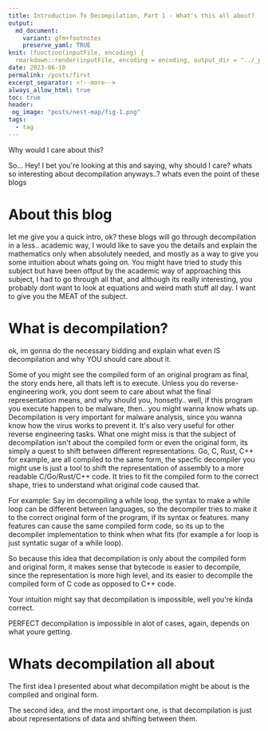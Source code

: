 ```yaml
---
title: Introduction To Decompilation, Part 1 - What's this all about?
output:
  md_document:
    variant: gfm+footnotes
    preserve_yaml: TRUE
knit: (function(inputFile, encoding) {
  rmarkdown::render(inputFile, encoding = encoding, output_dir = "../_posts") })
date: 2023-06-10
permalink: /posts/first
excerpt_separator: <!--more-->
always_allow_html: true
toc: true
header:
 og_image: "posts/nest-map/fig-1.png"
tags:
  - tag
---
```


Why would I care about this?
<!--more-->

So... Hey!
I bet you're looking at this and saying, why should I care? 
whats so interesting about decompilation anyways..?
whats even the point of these blogs

# About this blog
let me give you a quick intro, ok?
these blogs will go through decompilation in a less.. academic way, 
I would like to save you the details and explain the mathematics only when absolutely needed, 
and mostly as a way to give you some intuition about whats going on.
You might have tried to study this subject but have been offput by the academic way of approaching this subject,
I had to go through all that, and although its really interesting, you probably dont want to look at equations and weird math stuff all day.
I want to give you the MEAT of the subject.

# What is decompilation?

ok, im gonna do the necessary bidding and explain what even IS decompilation and why YOU should care about it.

Some of you might see the compiled form of an original program as final, the story ends here, all thats left is to execute.
Unless you do reverse-engineering work, you dont seem to care about what the final representation means, and why should you, honsetly..
well, if this program you execute happen to be malware, then.. you might wanna know whats up.
Decompilation is very important for malware analysis, since you wanna know how the virus works to prevent it.
It's also very useful for other reverse engineering tasks.
What one might miss is that the subject of decompilation isn't about the compiled form or even the original form, its simply a quest to shift between different 
representations.
Go, C, Rust, C++ for example, are all compiled to the same form, the specfic decompiler you might use is just a tool to shift the representation of assembly to a more 
readable C/Go/Rust/C++ code.
It tries to fit the compiled form to the correct shape, tries to understand what original code caused that.

For example:
Say im decompiling a while loop, the syntax to make a while loop can be different between languages, so the decompiler tries to make it to the correct original form of the program, if its syntax or features.
many features can cause the same compiled form code, so its up to the decompiler implementation to think when what fits (for example a for loop is just syntatic sugar of a while loop).


So because this idea that decompilation is only about the compiled form and original form, it makes sense that bytecode is easier to decompile, since the representation is more high level, and its easier to decompile the compiled form of C code as opposed to C++ code.



Your intuition might say that decompilation is impossible, well you're kinda correct.

PERFECT decompilation is impossible in alot of cases, again, depends on what youre getting.


# Whats decompilation all about

The first idea I presented about what decompilation might be about is the compiled and original form.

The second idea, and the most important one, is that decompilation is just about representations of data and shifting between them.
